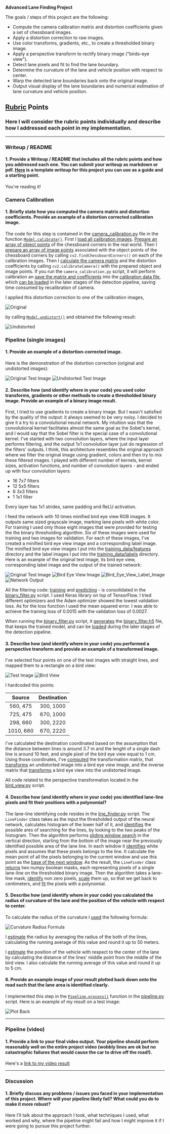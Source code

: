 **Advanced Lane Finding Project**

The goals / steps of this project are the following:

* Compute the camera calibration matrix and distortion coefficients given a set of chessboard images.
* Apply a distortion correction to raw images.
* Use color transforms, gradients, etc., to create a thresholded binary image.
* Apply a perspective transform to rectify binary image ("birds-eye view").
* Detect lane pixels and fit to find the lane boundary.
* Determine the curvature of the lane and vehicle position with respect to center.
* Warp the detected lane boundaries back onto the original image.
* Output visual display of the lane boundaries and numerical estimation of lane curvature and vehicle position.

[//]: # (Image References)

[image3]: ./examples/binary_combo_example.jpg "Binary Example"
[image4]: ./examples/warped_straight_lines.jpg "Warp Example"
[image5]: ./examples/color_fit_lines.jpg "Fit Visual"
[image6]: ./examples/example_output.jpg "Output"
[video1]: ./project_video.mp4 "Video"

## [Rubric](https://review.udacity.com/#!/rubrics/571/view) Points

### Here I will consider the rubric points individually and describe how I addressed each point in my implementation.  

---

### Writeup / README

#### 1. Provide a Writeup / README that includes all the rubric points and how you addressed each one.  You can submit your writeup as markdown or pdf.  [Here](https://github.com/udacity/CarND-Advanced-Lane-Lines/blob/master/writeup_template.md) is a template writeup for this project you can use as a guide and a starting point.  

You're reading it!

### Camera Calibration

#### 1. Briefly state how you computed the camera matrix and distortion coefficients. Provide an example of a distortion corrected calibration image.

The code for this step is contained in the [camera_calibration.py] file in
the function [`Model.calibrate()`]. First I [load all calibration images].
[Prepare an array of object points] of the chessboard corners in the real
world. Then I [prepare an array of image points] associated with the object
points of the chessboard corners by calling `cv2.findChessboardCorners()` on
each of the calibration images. Then I [calculate the camera matrix] and the
distortion coefficients by calling `cv2.calibrateCamera()` with the
prepared object and image points. If you run the `camera_calibration.py`
script, it will perform calibration an [save the matrix and coefficients]
into the [calibration data file], which [can be loaded] in the later stages
of the detection pipeline, saving time consumed by recalibration of camera.

I applied this distortion correction to one of the calibration images,

![Original][original_calibration_image]

by calling [`Model.undistort()`] and obtained the following result:

![Undistorted][undistorted_calibration_image]

[camera_calibration.py]: https://github.com/mode89/CarND-Advanced-Lane-Lines/blob/master/camera_calibration.py
[`Model.calibrate()`]: https://github.com/mode89/CarND-Advanced-Lane-Lines/blob/1c6a48ae76ba7666e9e05fc392e695cc09fb5a1a/camera_calibration.py#L8
[load all calibration images]: https://github.com/mode89/CarND-Advanced-Lane-Lines/blob/1c6a48ae76ba7666e9e05fc392e695cc09fb5a1a/camera_calibration.py#L12
[Prepare an array of object points]: https://github.com/mode89/CarND-Advanced-Lane-Lines/blob/162c65f2af7691da8a5975d05c4ee271e2e3ccf7/camera_calibration.py#L16
[prepare an array of image points]: https://github.com/mode89/CarND-Advanced-Lane-Lines/blob/162c65f2af7691da8a5975d05c4ee271e2e3ccf7/camera_calibration.py#L21
[calculate the camera matrix]: https://github.com/mode89/CarND-Advanced-Lane-Lines/blob/162c65f2af7691da8a5975d05c4ee271e2e3ccf7/camera_calibration.py#L29
[original_calibration_image]: ./examples/original_calibration_image.jpg "Original Calibration Image"
[undistorted_calibration_image]: ./examples/undistorted_calibration_image.jpg "Undistorted Calibration Image"
[`Model.undistort()`]: https://github.com/mode89/CarND-Advanced-Lane-Lines/blob/b46d739a75e7cce0a7e338a3033aa780ccd0c16e/camera_calibration.py#L39
[save the matrix and coefficients]: https://github.com/mode89/CarND-Advanced-Lane-Lines/blob/b46d739a75e7cce0a7e338a3033aa780ccd0c16e/camera_calibration.py#L43
[calibration data file]: https://github.com/mode89/CarND-Advanced-Lane-Lines/blob/master/camera_model.npz
[can be loaded]: https://github.com/mode89/CarND-Advanced-Lane-Lines/blob/b46d739a75e7cce0a7e338a3033aa780ccd0c16e/camera_calibration.py#L49

### Pipeline (single images)

#### 1. Provide an example of a distortion-corrected image.

Here is the demonstration of the distortion correction (original and
undistorted images):

![Original Test Image][original_test_image]
![Undistorted Test Image][undistorted_test_image]

[original_test_image]: ./examples/original_test.jpg
[undistorted_test_image]: ./examples/undistorted_test.jpg

#### 2. Describe how (and identify where in your code) you used color transforms, gradients or other methods to create a thresholded binary image.  Provide an example of a binary image result.

First, I tried to use gradients to create a binary image. But I wasn't
satisfied by the quality of the output: it always seemed to be very noisy.
I decided to give it a try to a convolutional neural network. My intuition
was that the convolutional kernel facilitates almost the same goal as the
Sobel's kernel, and I would say that the Sobel filter is the special case of
a convolutional kernel. I've started with two convolution layers, where the
input layer performs filtering, and the output 1x1 convolution layer just do
regression of the filters' outputs. I think, this architecture resembles the
original approach where we filter the original image using gradient, colors
and then try to mix these filtered images. I played with different number of
kernels, kernel sizes, activation functions, and number of convolution
layers - and ended up with four convolution layers:

* 16 7x7 filters
* 12 5x5 filters
* 6  3x3 filters
* 1  1x1 filter

Every layer has 1x1 strides, same padding and ReLU activation.

I feed the network with 10 times minified bird eye view RGB images. It
outputs same sized grayscale image, marking lane pixels with white color.
For training I used only those eight images that were provided for testing
the the binary thresholding algorithm. Six of these images were used for
training and two images for validation. For each of these images, I've
created a minified bird eye view image and a corresponding label image. The
minified bird eye view images I put into the [training_data/features]
directory and the label images I put into the [training_data/labels]
directory. Here is an example of the original test image, its bird eye view,
corresponding label image and the output of the trained network:

![Original Test Image][test1_395_222]
![Bird Eye View Image][minified_bird_eye_view_image]
![Bird_Eye_View_Label_Image][bird_eye_view_label_image]
![Network Output][network_output]

All the filtering code: [training] and [predicting] - is consolidated in the
[binary_filter.py] script. I used Keras library on top of TensorFlow. I
tried different optimizers and the Adam optimizer showed the lowest
validation loss. As for the loss function I used the mean squared error. I
was able to achieve the training loss of 0.0015 with the validation loss of
0.0027.

When running the [binary_filter.py] script, it
[generates][save_binary_filter] the [binary_filter.h5] file, that keeps the
trained model, and can be [loaded][load_binary_filter] during the later
stages of the detection pipeline.

[training_data/features]: ./training_data/features
[training_data/labels]: ./training_data/labels
[test1_395_222]: ./examples/test1_395_222.jpg
[minified_bird_eye_view_image]: ./training_data/features/test1.jpg
[bird_eye_view_label_image]: ./training_data/labels/test1.jpg
[network_output]: ./examples/network_output.jpg
[training]: https://github.com/mode89/CarND-Advanced-Lane-Lines/blob/3e8c47b46bd736a260eb1793ab1664620b179b96/binary_filter.py#L40
[predicting]: https://github.com/mode89/CarND-Advanced-Lane-Lines/blob/3e8c47b46bd736a260eb1793ab1664620b179b96/binary_filter.py#L94
[binary_filter.py]: ./binary_filter.py
[binary_filter.h5]: ./binary_filter.h5
[save_binary_filter]: https://github.com/mode89/CarND-Advanced-Lane-Lines/blob/3e8c47b46bd736a260eb1793ab1664620b179b96/binary_filter.py#L73
[load_binary_filter]: https://github.com/mode89/CarND-Advanced-Lane-Lines/blob/3e8c47b46bd736a260eb1793ab1664620b179b96/binary_filter.py#L91

#### 3. Describe how (and identify where in your code) you performed a perspective transform and provide an example of a transformed image.

I've selected four points on one of the test images with straight lines, and
mapped them to a rectangle on a bird view:

![Test Image][test_image_red_square]
![Bird View][bird_view_red_square]

I hardcoded this points:

| Source        | Destination   |
|:-------------:|:-------------:|
| 560, 475      | 300, 1000     |
| 725, 475      | 670, 1000     |
| 298, 660      | 300, 2220     |
| 1010, 660     | 670, 2220     |

I've calculated the destination coordinated based on the assumption that the
distance between lines is around 3.7 m and the lenght of a single dash line
is around 10 feet, and single pixel of the bird eye view equal to 1 cm. Using
those coordinates, I've [computed][compute_perspective_matrix] the
transformation matrix, that [transforms][create_bird_view] an undistorted
image into a bird eye view image, and the inverse matrix that
[transforms][inverse_bird_view] a bird eye view into the undistorted image.

All code related to the perspective transformation located in the
[bird_view.py] script.

[test_image_red_square]: ./examples/original_red_square.jpg
[bird_view_red_square]: ./examples/bird_view_red_square.jpg
[bird_view.py]: ./bird_view.py
[compute_perspective_matrix]: https://github.com/mode89/CarND-Advanced-Lane-Lines/blob/45e4e8aa5c15c8b1588b15bdd5c933e3094d80ad/bird_view.py#L26
[create_bird_view]: https://github.com/mode89/CarND-Advanced-Lane-Lines/blob/45e4e8aa5c15c8b1588b15bdd5c933e3094d80ad/bird_view.py#L29
[inverse_bird_view]: https://github.com/mode89/CarND-Advanced-Lane-Lines/blob/45e4e8aa5c15c8b1588b15bdd5c933e3094d80ad/bird_view.py#L34

#### 4. Describe how (and identify where in your code) you identified lane-line pixels and fit their positions with a polynomial?

The lane-line identifying code resides in the [line_finder.py] script. The
`LineFinder` class takes as the input the thresholded output of the neural
network, calculates histogram of the lower half of it, and
[identifies][identify_line_bases] the possible ares of searching for
the lines, by looking to the two peaks of the histogram. Then the algorithm
performs [sliding window search] in the vertical direction, starting from
the bottom of the image near the previously identified possible area of
the lane line. In each window it [identifies][identify_window_pixels] white
pixels and assumes that these pixels belongs to the line. It calculate the
mean point of all the pixels belonging to the current window and use this
point as the [base of the next window][update_window_base]. As the result,
the `LineFinder` class [returns][return_line_masks] two numpy boolean masks,
each representing pixels of a single lane-line on the thresholded binary
image. Then the algorithm takes a lane-line mask, [identify][non_zero_pixels]
non zero pixels, [scale][scale_mask_pixels] them up, so that we get back to
centimeters, and [fit][fit_line_pixels] the pixels with a polynomial.

[line_finder.py]: ./line_finder.py
[identify_line_bases]: https://github.com/mode89/CarND-Advanced-Lane-Lines/blob/f108456a82a426b5539e12abeaa6214d682a877c/line_finder.py#L20
[sliding window search]: https://github.com/mode89/CarND-Advanced-Lane-Lines/blob/f108456a82a426b5539e12abeaa6214d682a877c/line_finder.py#L28
[identify_window_pixels]: https://github.com/mode89/CarND-Advanced-Lane-Lines/blob/f108456a82a426b5539e12abeaa6214d682a877c/line_finder.py#L33
[update_window_base]: https://github.com/mode89/CarND-Advanced-Lane-Lines/blob/f108456a82a426b5539e12abeaa6214d682a877c/line_finder.py#L75
[return_line_masks]: https://github.com/mode89/CarND-Advanced-Lane-Lines/blob/f108456a82a426b5539e12abeaa6214d682a877c/line_finder.py#L18
[non_zero_pixels]: https://github.com/mode89/CarND-Advanced-Lane-Lines/blob/f108456a82a426b5539e12abeaa6214d682a877c/pipeline.py#L65
[scale_mask_pixels]: https://github.com/mode89/CarND-Advanced-Lane-Lines/blob/f108456a82a426b5539e12abeaa6214d682a877c/pipeline.py#L66
[fit_line_pixels]: https://github.com/mode89/CarND-Advanced-Lane-Lines/blob/f108456a82a426b5539e12abeaa6214d682a877c/pipeline.py#L67

#### 5. Describe how (and identify where in your code) you calculated the radius of curvature of the lane and the position of the vehicle with respect to center.

To calculate the radius of the curvature I [used][calculate_radius]
the following formula:

![Curvature Radius Formula][curvature_radius_formula]

I [estimate][estimate_radius] the radius by averaging the radius of
the both of the lines, calculating the running average of this value and
round it up to 50 meters.

I [estimate][estimate_position] the position of the vehicle with respect to
the center of the lane by calculating the distance of the lines' middle
point from the middle of the bird view. I also calculate the running average
of this value and round it up to 5 cm.

[calculate_radius]: https://github.com/mode89/CarND-Advanced-Lane-Lines/blob/ba5fc3a7d1391c84250ae79c5c8d0ca6464c6262/pipeline.py#L128
[curvature_radius_formula]: ./examples/formula.png
[estimate_radius]: https://github.com/mode89/CarND-Advanced-Lane-Lines/blob/ba5fc3a7d1391c84250ae79c5c8d0ca6464c6262/pipeline.py#L111
[estimate_position]: https://github.com/mode89/CarND-Advanced-Lane-Lines/blob/ba5fc3a7d1391c84250ae79c5c8d0ca6464c6262/pipeline.py#L119

#### 6. Provide an example image of your result plotted back down onto the road such that the lane area is identified clearly.

I implemented this step in the [`Pipeline.process()`][pipeline_process]
function in the [pipeline.py][pipeline_script] script. Here is an example
of my result on a test image:

![Plot Back][plot_back]

[pipeline_process]: https://github.com/mode89/CarND-Advanced-Lane-Lines/blob/ba5fc3a7d1391c84250ae79c5c8d0ca6464c6262/pipeline.py#L21
[pipeline_script]: ./pipeline.py
[plot_back]: ./examples/plot_back.jpg

---

### Pipeline (video)

#### 1. Provide a link to your final video output.  Your pipeline should perform reasonably well on the entire project video (wobbly lines are ok but no catastrophic failures that would cause the car to drive off the road!).

Here's a [link to my video result](./project_video.mp4)

---

### Discussion

#### 1. Briefly discuss any problems / issues you faced in your implementation of this project.  Where will your pipeline likely fail?  What could you do to make it more robust?

Here I'll talk about the approach I took, what techniques I used, what worked and why, where the pipeline might fail and how I might improve it if I were going to pursue this project further.  
